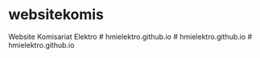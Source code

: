 # websitekomis
Website Komisariat Elektro
#   h m i e l e k t r o . g i t h u b . i o  
 #   h m i e l e k t r o . g i t h u b . i o  
 #   h m i e l e k t r o . g i t h u b . i o  
 